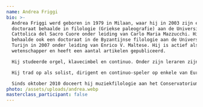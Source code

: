 ```yaml
---
name: Andrea Friggi
bio: >-
  Andrea Friggi werd geboren in 1979 in Milaan, waar hij in 2003 zijn eerste
  doctoraat behaalde in filologie (Griekse paleografie) aan de Università
  Cattolica del Sacro Cuore onder leiding van Carlo Maria Mazzucchi. Hij
  behaalde ook een doctoraat in de Byzantijnse filologie aan de Universiteit van
  Turijn in 2007 onder leiding van Enrico V. Maltese. Hij is actief als
  wetenschapper en heeft een aantal artikelen gepubliceerd.

  Hij studeerde orgel, klavecimbel en continuo. Onder zijn leraren zijn Edoardo Bellotti en Stefano Demicheli. Hij volgde ook masterclasses bij René Clemencic en Luigi F. Tagliavini. In 2007 verhuisde hij naar Nederland om te studeren bij Menno van Delft aan het Conservatorium van Amsterdam, waar hij afstudeerde in 2011. Na zijn BA-eindexamen vervolgde hij zijn studie in Amsterdam bij Bob van Asperen en Richard Egarr en behaalde een Master in Basso Continuo in 2013 bij docent Thérèse de Goede.

  Hij trad op als solist, dirigent en continuo-speler op enkele van Europa's grootste podia met verschillende ensembles, waaronder Dolce & Tempesta, Stile Galante, I Piccoli Olandesi. Hij maakte opnames voor Fuga Libera, Pan Classics en Glossa. In 2010 richtte hij, samen met blokfluitiste Anna Stegmann, zijn eigen groep op, Ensemble Odyssee. Met dit ensemble won hij in 2011 de derde prijs op het Van Wassenaer concours. In hetzelfde jaar ontving hij de prestigieuze Huygensbeurs van de Nederlandse overheid.

  Sinds oktober 2010 doceert hij muziekfilologie aan het Conservatorium van Amsterdam. Van 2000 tot 2005 was hij organist van de kerk van S. Giuseppe e S. Marcellina en van 2003 tot 2007 van de kerk van S. Angela Merici in Milaan.
photo: /assets/uploads/andrea.webp
masterclass_participant: false
---
```

